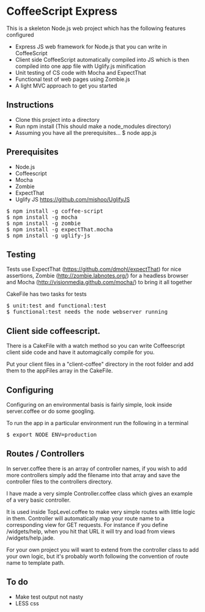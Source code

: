 # CoffeeScript Express

This is a skeleton Node.js web project which has the following features configured

- Express JS web framework for Node.js that you can write in CoffeeScript
- Client side CoffeeScript automatically compiled into JS which is then compiled into one app file with Uglify.js minification
- Unit testing of CS code with Mocha and ExpectThat
- Functional test of web pages using Zombie.js
- A light MVC approach to get you started

## Instructions
- Clone this project into a directory
- Run npm install (This should make a node_modules directory)
- Assuming you have all the prerequisites...
	$ node app.js

## Prerequisites
- Node.js 
- Coffeescript
- Mocha
- Zombie
- ExpectThat
- Uglify JS https://github.com/mishoo/UglifyJS

<pre>
$ npm install -g coffee-script
$ npm install -g mocha
$ npm install -g zombie
$ npm install -g expectThat.mocha
$ npm install -g uglify-js
</pre>

## Testing
Tests use ExpectThat (https://github.com/dmohl/expectThat) for nice assertions, Zombie (http://zombie.labnotes.org/) for a headless browser and Mocha (http://visionmedia.github.com/mocha/) to bring it all together

CakeFile has two tasks for tests

<pre>
$ unit:test and functional:test
$ functional:test needs the node webserver running
</pre>

## Client side coffeescript. 
There is a CakeFile with a watch method so you can write Coffeescript client side code and have it automagically compile for you.

Put your client files in a "client-coffee" directory in the root folder and add them to the appFiles array in the CakeFile.

## Configuring
Configuring on an environmental basis is fairly simple, look inside server.coffee or do some googling. 

To run the app in a particular environment run the following in a terminal

<pre>
$ export NODE_ENV=production
</pre>

## Routes / Controllers

In server.coffee there is an array of controller names, if you wish to add more controllers simply add the filename into that array and save the controller files to the controllers directory.

I have made a very simple Controller.coffee class which gives an example of a very basic controller. 

It is used inside TopLevel.coffee to make very simple routes with little logic in them. Controller will automatically map your route name to a corresponding view for GET requests. For instance if you define /widgets/help, when you hit that URL it will try and load from views /widgets/help.jade.

For your own project you will want to extend from the controller class to add your own logic, but it's probably worth following the convention of route name to template path. 

## To do
- Make test output not nasty
- LESS css